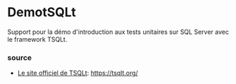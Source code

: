 # DemotSQLt

Support pour la démo d'introduction aux tests unitaires sur SQL Server avec le framework TSQLt.


### source

* [Le site officiel de TSQLt][1]: https://tsqlt.org/




[1]:https://tsqlt.org/
